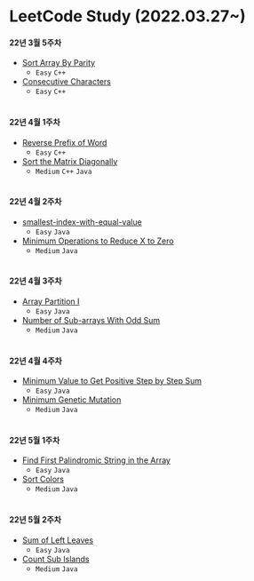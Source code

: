 # LeetCode Study (2022.03.27~)

#### 22년 3월 5주차
* [Sort Array By Parity](https://github.com/seokjae88/LeetCode/tree/main/905-sort-array-by-parity)
   *  ` Easy ` ` C++ `
* [Consecutive Characters](https://github.com/seokjae88/LeetCode/tree/main/1446-consecutive-characters)
   * ` Easy ` ` C++ `
<br/><br/>
#### 22년 4월 1주차
* [Reverse Prefix of Word](https://github.com/seokjae88/LeetCode/tree/main/2000-reverse-prefix-of-word)
   *  ` Easy ` ` C++ `
* [Sort the Matrix Diagonally](https://github.com/seokjae88/LeetCode/tree/main/1329-sort-the-matrix-diagonally)
   * ` Medium ` ` C++ ` ` Java `
<br/><br/>
#### 22년 4월 2주차
* [smallest-index-with-equal-value](https://github.com/seokjae88/LeetCode/tree/main/2057-smallest-index-with-equal-value)
   *  ` Easy ` ` Java `
* [Minimum Operations to Reduce X to Zero](https://github.com/seokjae88/LeetCode/tree/main/1658-minimum-operations-to-reduce-x-to-zero)
   * ` Medium ` ` Java `
<br/><br/>
#### 22년 4월 3주차
* [Array Partition I](https://github.com/seokjae88/LeetCode/tree/main/561-array-partition-i)
   *  ` Easy ` ` Java `
* [Number of Sub-arrays With Odd Sum](https://leetcode.com/problems/number-of-sub-arrays-with-odd-sum/)
   * ` Medium ` ` Java `
<br/><br/>
#### 22년 4월 4주차
* [Minimum Value to Get Positive Step by Step Sum](https://github.com/seokjae88/LeetCode/tree/main/1413-minimum-value-to-get-positive-step-by-step-sum)
   *  ` Easy ` ` Java `
* [Minimum Genetic Mutation](https://leetcode.com/problems/minimum-genetic-mutation/)
   * ` Medium ` ` Java `
<br/><br/>
#### 22년 5월 1주차
* [Find First Palindromic String in the Array](https://github.com/seokjae88/LeetCode/tree/main/2108-find-first-palindromic-string-in-the-array)
   *  ` Easy ` ` Java `
* [Sort Colors](https://github.com/seokjae88/LeetCode/tree/main/75-sort-colors)
   * ` Medium ` ` Java `
<br/><br/>
#### 22년 5월 2주차
* [Sum of Left Leaves](https://leetcode.com/problems/sum-of-left-leaves/)
   *  ` Easy ` ` Java `
* [Count Sub Islands](https://leetcode.com/problems/count-sub-islands/)
   * ` Medium ` ` Java `

